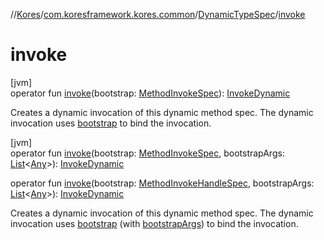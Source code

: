 //[Kores](../../../index.md)/[com.koresframework.kores.common](../index.md)/[DynamicTypeSpec](index.md)/[invoke](invoke.md)

# invoke

[jvm]\
operator fun [invoke](invoke.md)(bootstrap: [MethodInvokeSpec](../-method-invoke-spec/index.md)): [InvokeDynamic](../../com.koresframework.kores.base/-invoke-dynamic/index.md)

Creates a dynamic invocation of this dynamic method spec. The dynamic invocation uses [bootstrap](invoke.md) to bind the invocation.

[jvm]\
operator fun [invoke](invoke.md)(bootstrap: [MethodInvokeSpec](../-method-invoke-spec/index.md), bootstrapArgs: [List](https://kotlinlang.org/api/latest/jvm/stdlib/kotlin.collections/-list/index.html)<[Any](https://kotlinlang.org/api/latest/jvm/stdlib/kotlin/-any/index.html)>): [InvokeDynamic](../../com.koresframework.kores.base/-invoke-dynamic/index.md)

operator fun [invoke](invoke.md)(bootstrap: [MethodInvokeHandleSpec](../-method-invoke-handle-spec/index.md), bootstrapArgs: [List](https://kotlinlang.org/api/latest/jvm/stdlib/kotlin.collections/-list/index.html)<[Any](https://kotlinlang.org/api/latest/jvm/stdlib/kotlin/-any/index.html)>): [InvokeDynamic](../../com.koresframework.kores.base/-invoke-dynamic/index.md)

Creates a dynamic invocation of this dynamic method spec. The dynamic invocation uses [bootstrap](invoke.md) (with [bootstrapArgs](invoke.md)) to bind the invocation.
